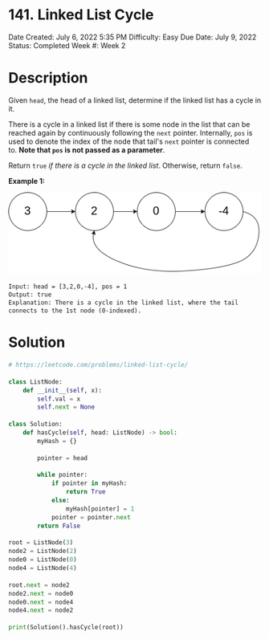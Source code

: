 # 141. Linked List Cycle

Date Created: July 6, 2022 5:35 PM
Difficulty: Easy
Due Date: July 9, 2022
Status: Completed
Week #: Week 2

# Description

Given `head`, the head of a linked list, determine if the linked list has a cycle in it.

There is a cycle in a linked list if there is some node in the list that can be reached again by continuously following the `next` pointer. Internally, `pos` is used to denote the index of the node that tail's `next` pointer is connected to. **Note that `pos` is not passed as a parameter**.

Return `true` *if there is a cycle in the linked list*. Otherwise, return `false`.

**Example 1:**

![Untitled](141%20Linked%20List%20Cycle%201d1401cd20584fcd891df95cd0543619/Untitled.png)

```
Input: head = [3,2,0,-4], pos = 1
Output: true
Explanation: There is a cycle in the linked list, where the tail connects to the 1st node (0-indexed).

```

# Solution

```python
# https://leetcode.com/problems/linked-list-cycle/

class ListNode:
    def __init__(self, x):
        self.val = x
        self.next = None

class Solution:
    def hasCycle(self, head: ListNode) -> bool:
        myHash = {}

        pointer = head

        while pointer:
            if pointer in myHash:
                return True
            else:
                myHash[pointer] = 1
            pointer = pointer.next
        return False

root = ListNode(3)
node2 = ListNode(2)
node0 = ListNode(0)
node4 = ListNode(4)

root.next = node2
node2.next = node0
node0.next = node4
node4.next = node2

print(Solution().hasCycle(root))
```